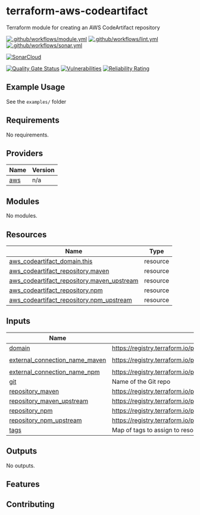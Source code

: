 # terraform-aws-codeartifact

Terraform module for creating an AWS CodeArtifact repository

[![.github/workflows/module.yml](https://github.com/champ-oss/terraform-aws-codeartifact/actions/workflows/module.yml/badge.svg?branch=main)](https://github.com/champ-oss/terraform-aws-codeartifact/actions/workflows/module.yml)
[![.github/workflows/lint.yml](https://github.com/champ-oss/terraform-aws-codeartifact/actions/workflows/lint.yml/badge.svg?branch=main)](https://github.com/champ-oss/terraform-aws-codeartifact/actions/workflows/lint.yml)
[![.github/workflows/sonar.yml](https://github.com/champ-oss/terraform-aws-codeartifact/actions/workflows/sonar.yml/badge.svg)](https://github.com/champ-oss/terraform-aws-codeartifact/actions/workflows/sonar.yml)

[![SonarCloud](https://sonarcloud.io/images/project_badges/sonarcloud-black.svg)](https://sonarcloud.io/summary/new_code?id=terraform-aws-codeartifact_champ-oss)

[![Quality Gate Status](https://sonarcloud.io/api/project_badges/measure?project=terraform-aws-codeartifact_champ-oss&metric=alert_status)](https://sonarcloud.io/summary/new_code?id=terraform-aws-codeartifact_champ-oss)
[![Vulnerabilities](https://sonarcloud.io/api/project_badges/measure?project=terraform-aws-codeartifact_champ-oss&metric=vulnerabilities)](https://sonarcloud.io/summary/new_code?id=terraform-aws-codeartifact_champ-oss)
[![Reliability Rating](https://sonarcloud.io/api/project_badges/measure?project=terraform-aws-codeartifact_champ-oss&metric=reliability_rating)](https://sonarcloud.io/summary/new_code?id=terraform-aws-codeartifact_champ-oss)

## Example Usage

See the `examples/` folder

<!-- BEGIN_TF_DOCS -->
## Requirements

No requirements.

## Providers

| Name | Version |
|------|---------|
| <a name="provider_aws"></a> [aws](#provider\_aws) | n/a |

## Modules

No modules.

## Resources

| Name | Type |
|------|------|
| [aws_codeartifact_domain.this](https://registry.terraform.io/providers/hashicorp/aws/latest/docs/resources/codeartifact_domain) | resource |
| [aws_codeartifact_repository.maven](https://registry.terraform.io/providers/hashicorp/aws/latest/docs/resources/codeartifact_repository) | resource |
| [aws_codeartifact_repository.maven_upstream](https://registry.terraform.io/providers/hashicorp/aws/latest/docs/resources/codeartifact_repository) | resource |
| [aws_codeartifact_repository.npm](https://registry.terraform.io/providers/hashicorp/aws/latest/docs/resources/codeartifact_repository) | resource |
| [aws_codeartifact_repository.npm_upstream](https://registry.terraform.io/providers/hashicorp/aws/latest/docs/resources/codeartifact_repository) | resource |

## Inputs

| Name | Description | Type | Default | Required |
|------|-------------|------|---------|:--------:|
| <a name="input_domain"></a> [domain](#input\_domain) | https://registry.terraform.io/providers/hashicorp/aws/latest/docs/resources/codeartifact_domain#domain | `string` | n/a | yes |
| <a name="input_external_connection_name_maven"></a> [external\_connection\_name\_maven](#input\_external\_connection\_name\_maven) | https://registry.terraform.io/providers/hashicorp/aws/latest/docs/resources/codeartifact_repository#external_connection_name | `string` | `"public:maven-central"` | no |
| <a name="input_external_connection_name_npm"></a> [external\_connection\_name\_npm](#input\_external\_connection\_name\_npm) | https://registry.terraform.io/providers/hashicorp/aws/latest/docs/resources/codeartifact_repository#external_connection_name | `string` | `"public:npmjs"` | no |
| <a name="input_git"></a> [git](#input\_git) | Name of the Git repo | `string` | n/a | yes |
| <a name="input_repository_maven"></a> [repository\_maven](#input\_repository\_maven) | https://registry.terraform.io/providers/hashicorp/aws/latest/docs/resources/codeartifact_repository#repository | `string` | n/a | yes |
| <a name="input_repository_maven_upstream"></a> [repository\_maven\_upstream](#input\_repository\_maven\_upstream) | https://registry.terraform.io/providers/hashicorp/aws/latest/docs/resources/codeartifact_repository#repository | `string` | `"mvn-store"` | no |
| <a name="input_repository_npm"></a> [repository\_npm](#input\_repository\_npm) | https://registry.terraform.io/providers/hashicorp/aws/latest/docs/resources/codeartifact_repository#repository | `string` | n/a | yes |
| <a name="input_repository_npm_upstream"></a> [repository\_npm\_upstream](#input\_repository\_npm\_upstream) | https://registry.terraform.io/providers/hashicorp/aws/latest/docs/resources/codeartifact_repository#repository | `string` | `"npm-store"` | no |
| <a name="input_tags"></a> [tags](#input\_tags) | Map of tags to assign to resources | `map(string)` | `{}` | no |

## Outputs

No outputs.
<!-- END_TF_DOCS -->

## Features



## Contributing


